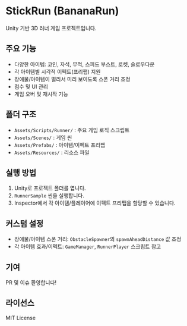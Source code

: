 # StickRun (BananaRun)

Unity 기반 3D 러너 게임 프로젝트입니다.

## 주요 기능
- 다양한 아이템: 코인, 자석, 무적, 스피드 부스트, 로켓, 슬로우다운
- 각 아이템별 시각적 이펙트(프리팹) 지원
- 장애물/아이템이 멀리서 미리 보이도록 스폰 거리 조정
- 점수 및 UI 관리
- 게임 오버 및 재시작 기능

## 폴더 구조
- `Assets/Scripts/Runner/` : 주요 게임 로직 스크립트
- `Assets/Scenes/` : 게임 씬
- `Assets/Prefabs/` : 아이템/이펙트 프리팹
- `Assets/Resources/` : 리소스 파일

## 실행 방법
1. Unity로 프로젝트 폴더를 엽니다.
2. `RunnerSample` 씬을 실행합니다.
3. Inspector에서 각 아이템/플레이어에 이펙트 프리팹을 할당할 수 있습니다.

## 커스텀 설정
- 장애물/아이템 스폰 거리: `ObstacleSpawner`의 `spawnAheadDistance` 값 조정
- 각 아이템 효과/이펙트: `GameManager`, `RunnerPlayer` 스크립트 참고

## 기여
PR 및 이슈 환영합니다!

## 라이선스
MIT License
